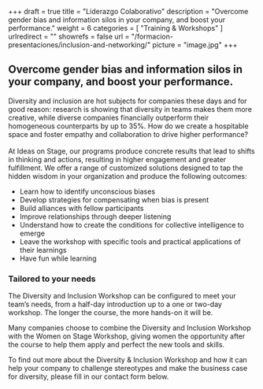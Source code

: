 +++
draft		= true
title		= "Liderazgo Colaborativo"
description = "Overcome gender bias and information silos in your company, and boost your performance."
weight		= 6
categories	= [ "Training & Workshops" ]
urlredirect	= ""
showrefs	= false
url 			= "/formacion-presentaciones/inclusion-and-networking/"
picture		= "image.jpg"
+++

## Overcome gender bias and information silos in your company, and boost your performance.


Diversity and inclusion are hot subjects for companies these days and for good reason: research is showing that diversity in teams makes them more creative, while diverse companies financially outperform their homogeneous counterparts by up to 35%. How do we create a hospitable space and foster empathy and collaboration to drive higher performance?<br><br>
At Ideas on Stage, our programs produce concrete results that lead to shifts in thinking and actions, resulting in higher engagement and greater fulfillment. We offer a range of customized solutions designed to tap the hidden wisdom in your organization and produce the following outcomes:

* Learn how to identify unconscious biases
* Develop strategies for compensating when bias is present
* Build alliances with fellow participants
* Improve relationships through deeper listening
* Understand how to create the conditions for collective intelligence to emerge
* Leave the workshop with specific tools and practical applications of their learnings
* Have fun while learning

### Tailored to your needs 

The Diversity and Inclusion Workshop can be configured to meet your team’s needs, from a half-day introduction up to a one or two-day workshop. The longer the course, the more hands-on it will be.

Many companies choose to combine the Diversity and Inclusion Workshop with the Women on Stage Workshop, giving women the opportunity after the course to help them apply and perfect the new tools and skills.

To find out more about the Diversity & Inclusion Workshop and how it can help your company to challenge stereotypes and make the business case for diversity, please fill in our contact form below.
